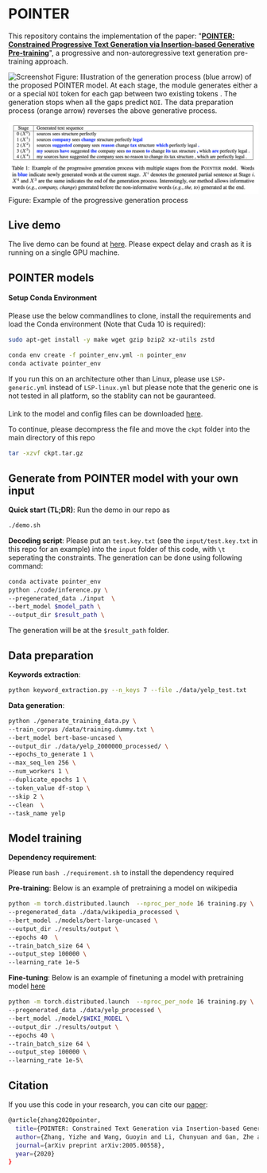 # POINTER
This repository contains the implementation of the paper: "[**POINTER: Constrained Progressive Text Generation via Insertion-based Generative Pre-training**](https://arxiv.org/abs/2005.00558)", a progressive and non-autoregressive text generation pre-training approach. 

![Screenshot](pointer.png) Figure: Illustration of the generation process (blue arrow) of the proposed POINTER model. At each stage, the module generates either a
or a special `NOI` token
for each gap between two existing tokens . The generation stops when all the gaps predict `NOI`. The data preparation process (orange arrow) reverses the above generative process.

![Screenshot](example.png) Figure: Example of the progressive generation process



## Live demo
The live demo can be found at [here](http://52.247.25.3:8900). Please expect delay and crash as it is running on a single GPU machine. 


## POINTER models


#### Setup Conda Environment

Please use the below commandlines to clone, install the requirements and load the Conda environment (Note that Cuda 10 is required):


```bash
sudo apt-get install -y make wget gzip bzip2 xz-utils zstd
```

```bash
conda env create -f pointer_env.yml -n pointer_env
conda activate pointer_env
```

If you run this on an architecture other than Linux, please use `LSP-generic.yml` instead of `LSP-linux.yml` but please note that the generic one is not tested in all platform, so the stablity can not be gauranteed.
  
#### 

Link to the model and config files can be downloaded [here](https://yizzhang.blob.core.windows.net/insertiont/ckpt.tar.gz?st=2020-08-18T20%3A49%3A02Z&se=2024-01-16T20%3A49%3A00Z&sp=rl&sv=2018-03-28&sr=b&sig=PKrSJt38cmY0P%2FBcZuyK%2Btm3bXyYzzfazaqTu1%2F%2FDtc%3D).  

To continue, please decompress the file and move the `ckpt` folder into the main directory of this repo
```bash
tar -xzvf ckpt.tar.gz
```

  
  
## Generate from POINTER model with your own input


**Quick start (TL;DR)**:
Run the demo in our repo as
```bash
./demo.sh
```

**Decoding script**:
Please put an `test.key.txt` (see the `input/test.key.txt` in this repo for an example) into the `input` folder of this code, with `\t` seperating the constraints. The generation can be done using following command:
  
```bash
conda activate pointer_env
python ./code/inference.py \
--pregenerated_data ./input  \
--bert_model $model_path \
--output_dir $result_path \
```
The generation will be at the `$result_path` folder.



## Data preparation


**Keywords extraction**:
```bash
python keyword_extraction.py --n_keys 7 --file ./data/yelp_test.txt
```

**Data generation**:
```bash
python ./generate_training_data.py \
--train_corpus /data/training.dummy.txt \
--bert_model bert-base-uncased \
--output_dir ./data/yelp_2000000_processed/ \
--epochs_to_generate 1 \
--max_seq_len 256 \
--num_workers 1 \
--duplicate_epochs 1 \
--token_value df-stop \
--skip 2 \
--clean  \
--task_name yelp
```


## Model training


**Dependency requirement**:

Please run `bash ./requirement.sh` to install the dependency required

**Pre-training**:
Below is an example of pretraining a model on wikipedia

```bash
python -m torch.distributed.launch  --nproc_per_node 16 training.py \
--pregenerated_data ./data/wikipedia_processed \
--bert_model ./models/bert-large-uncased \
--output_dir ./results/output \
--epochs 40  \
--train_batch_size 64 \
--output_step 100000 \
--learning_rate 1e-5 
```

**Fine-tuning**:
Below is an example of finetuning a model with pretraining model [here](https://yizzhang.blob.core.windows.net/insertiont/ckpt.tar.gz?st=2020-08-18T20%3A49%3A02Z&se=2024-01-16T20%3A49%3A00Z&sp=rl&sv=2018-03-28&sr=b&sig=PKrSJt38cmY0P%2FBcZuyK%2Btm3bXyYzzfazaqTu1%2F%2FDtc%3D)

```bash
python -m torch.distributed.launch  --nproc_per_node 16 training.py \
--pregenerated_data ./data/yelp_processed \
--bert_model ./model/$WIKI_MODEL \
--output_dir ./results/output \
--epochs 40 \
--train_batch_size 64 \
--output_step 100000 \
--learning_rate 1e-5\
```


## Citation
If you use this code in your research, you can cite our [paper](https://arxiv.org/abs/2005.00558):
```bash
@article{zhang2020pointer,
  title={POINTER: Constrained Text Generation via Insertion-based Generative Pre-training},
  author={Zhang, Yizhe and Wang, Guoyin and Li, Chunyuan and Gan, Zhe and Brockett, Chris and Dolan, Bill},
  journal={arXiv preprint arXiv:2005.00558},
  year={2020}
}
```
